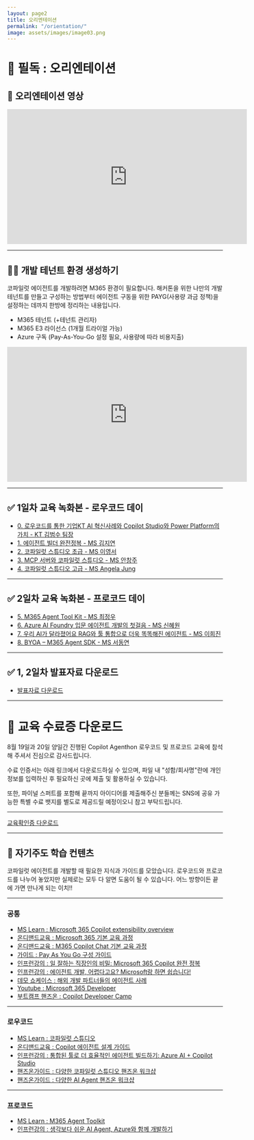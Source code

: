 ```yaml
---
layout: page2
title: 오리엔테이션
permalink: "/orientation/"
image: assets/images/image03.png
---
```


# 🚨 필독 : 오리엔테이션

## 🎥 오리엔테이션 영상

<iframe width="560" height="315" src="https://www.youtube.com/embed/lFe-Kwh0iEE?si=g2DjxH6o_MT2HbGk" title="YouTube video player" frameborder="0" allow="accelerometer; autoplay; clipboard-write; encrypted-media; gyroscope; picture-in-picture; web-share" referrerpolicy="strict-origin-when-cross-origin" allowfullscreen></iframe>

---

## 👩‍🚀 개발 테넌트 환경 생성하기

코파일럿 에이전트를 개발하려면 M365 환경이 필요합니다. 해커톤을 위한 나만의 개발 테넌트를 만들고 구성하는 방법부터 에이전트 구동을 위한 PAYG(사용량 과금 정책)을 설정하는 데까지 한방에 정리하는 내용입니다.

- M365 테넌트 (+테넌트 관리자)
- M365 E3 라이선스 (1개월 트라이얼 가능)
- Azure 구독 (Pay-As-You-Go 설정 필요, 사용량에 따라 비용지출)

<iframe width="560" height="315" src="https://www.youtube.com/embed/V_zOmFpncng?si=3HiPKKePmqF6sCWS" title="YouTube video player" frameborder="0" allow="accelerometer; autoplay; clipboard-write; encrypted-media; gyroscope; picture-in-picture; web-share" referrerpolicy="strict-origin-when-cross-origin" allowfullscreen></iframe>

---

## ✅ 1일차 교육 녹화본 - 로우코드 데이

- [0. 로우코드를 통한 기업KT AI 혁신사례와 Copilot Studio와 Power Platform의 가치 - KT 김범수 팀장](https://www.youtube.com/watch?v=M5VGCQPbEbk)
- [1. 에이전트 빌더 완전정복 - MS 김지연](https://www.youtube.com/watch?v=llbuE9KYacU)
- [2. 코파일럿 스튜디오 초급 - MS 이영서](https://www.youtube.com/watch?v=-AfbUVb7uGQ)
- [3. MCP 서버와 코파일럿 스튜디오 - MS 안창주](https://www.youtube.com/watch?v=_a03EFYhf7g)
- [4. 코파일럿 스튜디오 고급 - MS Angela Jung](https://www.youtube.com/watch?v=u1Ypp_TQcpY)

---

## ✅ 2일차 교육 녹화본 - 프로코드 데이

- [5. M365 Agent Tool Kit - MS 최정우](https://www.youtube.com/watch?v=usXWZWEXgIg)
- [6. Azure AI Foundry 입문 에이전트 개발의 첫걸음 - MS 신혜원](https://www.youtube.com/watch?v=VRraO8KdK5c)
- [7. 우리 AI가 달라졌어요 RAG와 툴 통합으로 더욱 똑똑해진 에이전트 - MS 이희진](https://www.youtube.com/watch?v=vy0Ju3TjCwY)
- [8. BYOA – M365 Agent SDK - MS 서동연](https://www.youtube.com/watch?v=CDbN2up9jt0)

---

## ✅ 1, 2일차 발표자료 다운로드

- [발표자료 다운로드](https://aka.ms/Downloaddeck)

---

# 📝 교육 수료증 다운로드

8월 19일과 20일 양일간 진행된 Copilot Agenthon 로우코드 및 프로코드 교육에 참석해 주셔서 진심으로 감사드립니다. 

수료 인증서는 아래 링크에서 다운로드하실 수 있으며, 파일 내 "성함/회사명"란에 개인정보를 입력하신 후 필요하신 곳에 제출 및 활용하실 수 있습니다. 

또한, 파이널 스퍼트를 포함해 끝까지 아이디어를 제출해주신 분들께는 SNS에 공유 가능한 특별 수료 뱃지를 별도로 제공드릴 예정이오니 참고 부탁드립니다.

---

[교육확인증 다운로드](https://livesend.microsoft.com/i/ShGPfTBy1KmJVK0jcjSu___eD4cyJWq87n2gUTN39EhgOzV0EAAlYf9dyDAcpskFiK7MjeGPLUSSIGNM7m2UkQOBOSlYGxijeO54dcmqSQDfUZHmVvyYmx6ncFBe2Y11rCmXzxR___S)

---

## 📝 자기주도 학습 컨텐츠

코파일럿 에이전트를 개발할 때 필요한 지식과 가이드를 모았습니다. 로우코드와 프로코드를 나누어 놓았지만 실제로는 모두 다 알면 도움이 될 수 있습니다. 어느 방향이든 끝에 가면 만나게 되는 이치!!

---

### 공통

- [MS Learn : Microsoft 365 Copilot extensibility overview](https://learn.microsoft.com/en-us/microsoft-365-copilot/extensibility/)
- [온디맨드교육 : Microsoft 365 기본 교육 과정](https://microsoft.github.io/mwkorea/agent/M365userguide/)
- [온디맨드교육 : M365 Copilot Chat 기본 교육 과정](https://microsoft.github.io/mwkorea/agent/CopilotChatguide/)
- [가이드 : Pay As You Go 구성 가이드](https://microsoft.github.io/mwkorea/copilot/CopilotChatPAYG/)
- [인프런강의 : 일 잘하는 직장인의 비밀: Microsoft 365 Copilot 완전 정복](https://inf.run/kSazo)
- [인프런강의 : 에이전트 개발, 어렵다고요? Microsoft랑 하면 쉽습니다!](https://inf.run/XcDim)
- [데모 쇼케이스 : 해외 개발 파트너들의 에이전트 사례](https://aka.ms/copilotecosystem)
- [Youtube : Microsoft 365 Developer](https://www.youtube.com/@Microsoft365Developer)
- [부트캠프 핸즈온 : Copilot Developer Camp](https://microsoft.github.io/copilot-camp/)

---

### 로우코드

- [MS Learn : 코파일럿 스튜디오](https://learn.microsoft.com/ko-kr/microsoft-copilot-studio/)
- [온디맨드교육 : Copilot 에이전트 설계 가이드](https://microsoft.github.io/mwkorea/agent/AgentDevGuide/)
- [인프런강의 : 통합된 툴로 더 효율적인 에이전트 빌드하기: Azure AI + Copilot Studio](https://inf.run/tdCtF)
- [핸즈온가이드 : 다양한 코파일럿 스튜디오 핸즈온 워크샵](https://github.com/ChangJu-Ahn/Power-Platform-Hands-on)
- [핸즈온가이드 : 다양한 AI Agent 핸즈온 워크샵](https://github.com/ChangJu-Ahn/Microsoft-AI-Agent)

---

### 프로코드

- [MS Learn : M365 Agent Toolkit](https://learn.microsoft.com/en-us/microsoft-365/developer/overview-m365-agents-toolkit)
- [인프런강의 : 생각보다 쉬운 AI Agent, Azure와 함께 개발하기](https://inf.run/Veg1z)